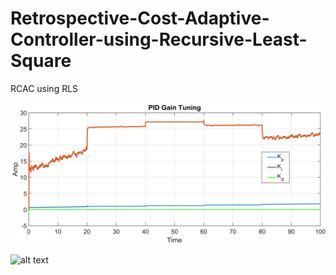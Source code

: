 # Retrospective-Cost-Adaptive-Controller-using-Recursive-Least-Square
RCAC using RLS

![alt text](https://github.com/98210184/Retrospective-Cost-Adaptive-Controller-using-Recursive-Least-Square/blob/main/images/PID%20Gains.png?raw=true)

![alt text](https://github.com/98210184/double-Inverted-Pendulums/blob/master/Images/IDP0.png?raw=true)
